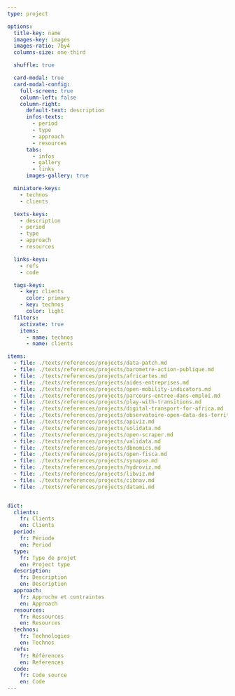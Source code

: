 ```yaml
---
type: project

options:
  title-key: name
  images-key: images
  images-ratio: 7by4
  columns-size: one-third

  shuffle: true

  card-modal: true
  card-modal-config:
    full-screen: true
    column-left: false
    column-right: 
      default-text: description
      infos-texts: 
        - period
        - type
        - approach
        - resources
      tabs:
        - infos
        - gallery 
        - links 
      images-gallery: true

  miniature-keys: 
    - technos
    - clients

  texts-keys: 
    - description 
    - period
    - type
    - approach
    - resources

  links-keys: 
    - refs 
    - code

  tags-keys: 
    - key: clients
      color: primary
    - key: technos
      color: light
  filters: 
    activate: true
    items: 
      - name: technos
      - name: clients

items: 
  - file: ./texts/references/projects/data-patch.md
  - file: ./texts/references/projects/barometre-action-publique.md
  - file: ./texts/references/projects/africartes.md
  - file: ./texts/references/projects/aides-entreprises.md
  - file: ./texts/references/projects/open-mobility-indicators.md
  - file: ./texts/references/projects/parcours-entree-dans-emploi.md
  - file: ./texts/references/projects/play-with-transitions.md
  - file: ./texts/references/projects/digital-transport-for-africa.md
  - file: ./texts/references/projects/observatoire-open-data-des-territoires.md
  - file: ./texts/references/projects/apiviz.md
  - file: ./texts/references/projects/solidata.md
  - file: ./texts/references/projects/open-scraper.md
  - file: ./texts/references/projects/validata.md
  - file: ./texts/references/projects/dbnomics.md
  - file: ./texts/references/projects/open-fisca.md
  - file: ./texts/references/projects/synapse.md
  - file: ./texts/references/projects/hydroviz.md
  - file: ./texts/references/projects/libviz.md
  - file: ./texts/references/projects/cibnav.md
  - file: ./texts/references/projects/datami.md


dict:
  clients:
    fr: Clients
    en: Clients
  period:
    fr: Période
    en: Period
  type:
    fr: Type de projet
    en: Project type
  description:
    fr: Description
    en: Description
  approach:
    fr: Approche et contraintes
    en: Approach
  resources:
    fr: Ressources
    en: Resources
  technos:
    fr: Technologies
    en: Technos
  refs:
    fr: Références
    en: References
  code:
    fr: Code source
    en: Code
---
```

